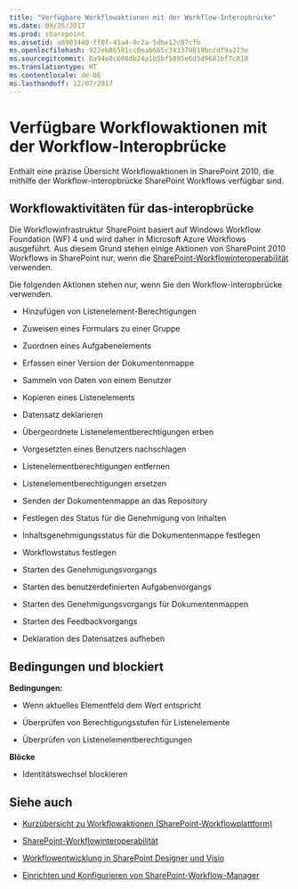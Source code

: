 ```yaml
---
title: "Verfügbare Workflowaktionen mit der Workflow-Interopbrücke"
ms.date: 09/25/2017
ms.prod: sharepoint
ms.assetid: a8903440-ff8f-41a4-8c2a-5dbe12c07cfb
ms.openlocfilehash: 922eb86581cc0eab665c343379819bccdf9a273e
ms.sourcegitcommit: 0a94e0c600db24a1b5bf5895e6d3d9681bf7c810
ms.translationtype: HT
ms.contentlocale: de-DE
ms.lasthandoff: 12/07/2017
---
```

# <a name="workflow-actions-available-using-the-workflow-interop-bridge"></a>Verfügbare Workflowaktionen mit der Workflow-Interopbrücke
Enthält eine präzise Übersicht Workflowaktionen in SharePoint 2010, die mithilfe der Workflow-interopbrücke SharePoint Workflows verfügbar sind.
## <a name="workflow-actions-for-the-interop-bridge"></a>Workflowaktivitäten für das-interopbrücke
<a name="bkm_wfactions"> </a>

Die Workflowinfrastruktur SharePoint basiert auf Windows Workflow Foundation (WF) 4 und wird daher in Microsoft Azure Workflows ausgeführt. Aus diesem Grund stehen einige Aktionen von SharePoint 2010 Workflows in SharePoint nur, wenn die  [SharePoint-Workflowinteroperabilität ](sharepoint-workflow-fundamentals.md#bkm_InteropBridge)verwenden. 
  
    
    
Die folgenden Aktionen stehen nur, wenn Sie den Workflow-interopbrücke verwenden.
  
    
    

- Hinzufügen von Listenelement-Berechtigungen
    
  
- Zuweisen eines Formulars zu einer Gruppe
    
  
- Zuordnen eines Aufgabenelements
    
  
- Erfassen einer Version der Dokumentenmappe
    
  
- Sammeln von Daten von einem Benutzer
    
  
- Kopieren eines Listenelements
    
  
- Datensatz deklarieren
    
  
- Übergeordnete Listenelementberechtigungen erben
    
  
- Vorgesetzten eines Benutzers nachschlagen
    
  
- Listenelementberechtigungen entfernen
    
  
- Listenelementberechtigungen ersetzen
    
  
- Senden der Dokumentenmappe an das Repository
    
  
- Festlegen des Status für die Genehmigung von Inhalten
    
  
- Inhaltsgenehmigungsstatus für die Dokumentenmappe festlegen
    
  
- Workflowstatus festlegen
    
  
- Starten des Genehmigungsvorgangs
    
  
- Starten des benutzerdefinierten Aufgabenvorgangs
    
  
- Starten des Genehmigungsvorgangs für Dokumentenmappen
    
  
- Starten des Feedbackvorgangs
    
  
- Deklaration des Datensatzes aufheben
    
  

## <a name="conditions-and-blocks"></a>Bedingungen und blockiert
<a name="bkm_wfconditions"> </a>

 **Bedingungen:**
  
    
    

- Wenn aktuelles Elementfeld dem Wert entspricht
    
  
- Überprüfen von Berechtigungsstufen für Listenelemente
    
  
- Überprüfen von Listenelementberechtigungen
    
  
 **Blöcke**
  
    
    

- Identitätswechsel blockieren
    
  

## <a name="see-also"></a>Siehe auch
<a name="bkm_addlresources"> </a>


-  [Kurzübersicht zu Workflowaktionen (SharePoint-Workflowplattform)](workflow-actions-quick-reference-sharepoint-workflow-platform.md)
    
  
-  [SharePoint-Workflowinteroperabilität ](sharepoint-workflow-fundamentals.md#bkm_InteropBridge)
    
  
-  [Workflowentwicklung in SharePoint Designer und Visio](workflow-development-in-sharepoint-designer-and-visio.md)
    
  
-  [Einrichten und Konfigurieren von SharePoint-Workflow-Manager](set-up-and-configure-sharepoint-workflow-manager.md)
    
  

